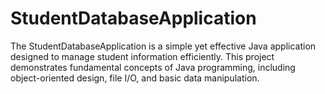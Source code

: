 # StudentDatabaseApplication
The StudentDatabaseApplication is a simple yet effective Java application designed to manage student information efficiently. This project demonstrates fundamental concepts of Java programming, including object-oriented design, file I/O, and basic data manipulation.
